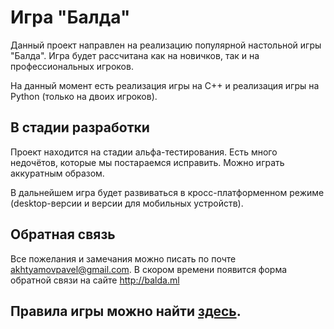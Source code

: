 # Игра "Балда"
Данный проект направлен на реализацию популярной настольной игры "Балда". Игра будет рассчитана как на новичков, так и на профессиональных игроков.

На данный момент есть реализация игры на C++ и реализация игры на Python (только на двоих игроков).

## В стадии разработки

Проект находится на стадии альфа-тестирования. Есть много недочётов, которые мы постараемся исправить. Можно играть аккуратным образом.

В дальнейшем игра будет развиваться в кросс-платформенном режиме (desktop-версии и версии для мобильных устройств).


## Обратная связь
Все пожелания и замечания можно писать по почте akhtyamovpavel@gmail.com.
В скором времени появится форма обратной связи на сайте http://balda.ml

## Правила игры можно найти [здесь](https://github.com/akhtyamovpavel/Balda/blob/master/HELP.md).